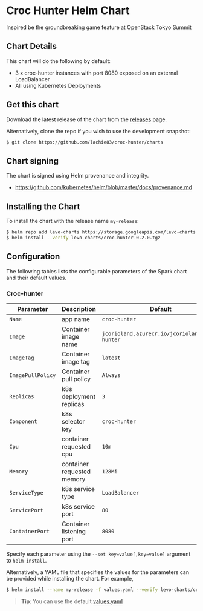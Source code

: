 # Croc Hunter Helm Chart

Inspired be the groundbreaking game feature at OpenStack Tokyo Summit

## Chart Details
This chart will do the following by default:

* 3 x croc-hunter instances with port 8080 exposed on an external LoadBalancer
* All using Kubernetes Deployments


## Get this chart

Download the latest release of the chart from the [releases](../../../releases) page.

Alternatively, clone the repo if you wish to use the development snapshot:

```bash
$ git clone https://github.com/lachie83/croc-hunter/charts
```

## Chart signing

The chart is signed using Helm provenance and integrity.
   * https://github.com/kubernetes/helm/blob/master/docs/provenance.md

## Installing the Chart

To install the chart with the release name `my-release`:

```bash
$ helm repo add levo-charts https://storage.googleapis.com/levo-charts
$ helm install --verify levo-charts/croc-hunter-0.2.0.tgz
```

## Configuration

The following tables lists the configurable parameters of the Spark chart and their default values.

### Croc-hunter

|       Parameter       |           Description            |                         Default                          |
|-----------------------|----------------------------------|----------------------------------------------------------|
| `Name`            | app name                         | `croc-hunter`                                                |
| `Image`           | Container image name             | `jcorioland.azurecr.io/jcorioland/croc-hunter`                               |
| `ImageTag`        | Container image tag              | `latest`                                                     |
| `ImagePullPolicy` | Container pull policy            | `Always`                                                     |
| `Replicas`        | k8s deployment replicas          | `3`                                                          |
| `Component`       | k8s selector key                 | `croc-hunter`                                                |
| `Cpu`             | container requested cpu          | `10m`                                                        |
| `Memory`          | container requested memory       | `128Mi`                                                      |
| `ServiceType`     | k8s service type                 | `LoadBalancer`                                               |
| `ServicePort`     | k8s service port                 | `80`                                                         |
| `ContainerPort`   | Container listening port         | `8080`                                                       |

Specify each parameter using the `--set key=value[,key=value]` argument to `helm install`.

Alternatively, a YAML file that specifies the values for the parameters can be provided while installing the chart. For example,

```bash
$ helm install --name my-release -f values.yaml --verify levo-charts/croc-hunter-0.2.0.tgz
```

> **Tip**: You can use the default [values.yaml](values.yaml)
